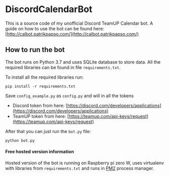 # DiscordCalendarBot
This is a source code of my unofficial Discord TeamUP Calendar bot.
A guide on how to use the bot can be found here: [http://calbot.patrikpapso.com/](http://calbot.patrikpapso.com/)

## How to run the bot
The bot runs on Python 3.7 and uses SQLite database to store data.
All the required libraries can be found in file `requirements.txt`.

To install all the required libraries run:
```
pip install -r requirements.txt
```

Save `config_example.py` as `config.py` and will in all the tokens
- Discord token from here: [https://discord.com/developers/applications](https://discord.com/developers/applications)
- TeamUP token from here: [https://teamup.com/api-keys/request](https://teamup.com/api-keys/request)

After that you can just run the `bot.py` file:
```
python bot.py
```
#### Free hosted version information
Hosted version of the bot is running on Raspberry pi zero W, uses virtualenv with libraries from `requirements.txt` and runs in [PM2](https://www.npmjs.com/package/pm2) process manager.
